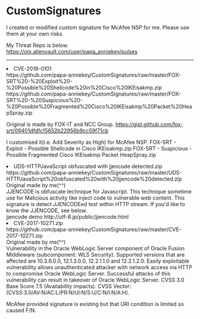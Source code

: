 # CustomSignatures

I created or modified custom signature for McAfee NSP for me.
Please use them at your own risks.

My Threat Repo is below.<BR>
https://otx.alienvault.com/user/papa_anniekey/pulses

<HR>
<li>CVE-2018-0101<BR>
https://github.com/papa-anniekey/CustomSignatures/raw/master/FOX-SRT%20-%20Exploit%20-%20Possible%20Shellcode%20in%20Cisco%20IKEisakmp.zip
https://github.com/papa-anniekey/CustomSignatures/raw/master/FOX-SRT%20-%20Suspicious%20-%20Possible%20Fragmented%20Cisco%20IKEisakmp%20Packet%20HeapSpray.zip

 Original is made by FOX-IT and NCC Group.
 https://gist.github.com/fox-srt/09401dfdfc15652b22956b9cc59f71cb
 
I customised it(i.e. Add Severity as High) for McAfee NSP.
FOX-SRT - Exploit - Possible Shellcode in Cisco IKEisakmp.zip
FOX-SRT - Suspicious - Possible Fragmented Cisco IKEisakmp Packet HeapSpray.zip


<li>UDS-HTTPJavaScript obfuscated with jjencode detected.zip<BR>
https://github.com/papa-anniekey/CustomSignatures/raw/master/UDS-HTTPJavaScript%20obfuscated%20with%20jjencode%20detected.zip
 Original made by me(^^)<BR>
 JJENCODE is obfuscate technique for Javascript. This technique sometime use for Malicious activity like inject code to vulnerable web content. This signature is detect JJENCODEed test within HTTP stream. If you'd like to know the JJENCODE, see below.<br>
jjencode demo
http://utf-8.jp/public/jjencode.html

<li>CVE-2017-10271.zip<BR>
 https://github.com/papa-anniekey/CustomSignatures/raw/master/CVE-2017-10271.zip<br>
 Original made by me(^^)<BR>
 Vulnerability in the Oracle WebLogic Server component of Oracle Fusion Middleware (subcomponent: WLS Security). Supported versions that are affected are 10.3.6.0.0, 12.1.3.0.0, 12.2.1.1.0 and 12.2.1.2.0. Easily exploitable vulnerability allows unauthenticated attacker with network access via HTTP to compromise Oracle WebLogic Server. Successful attacks of this vulnerability can result in takeover of Oracle WebLogic Server. CVSS 3.0 Base Score 7.5 (Availability impacts). CVSS Vector: (CVSS:3.0/AV:N/AC:L/PR:N/UI:N/S:U/C:N/I:N/A:H).
 
McAfee provided signature is existing but that URI condition is limited so caused F/N. 
